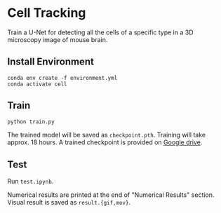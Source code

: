 # Cell Tracking
Train a U-Net for detecting all the cells of a specific type in a 3D microscopy image of mouse brain.

## Install Environment
```
conda env create -f environment.yml
conda activate cell
```

## Train
```bash
python train.py
```
The trained model will be saved as `checkpoint.pth`. Training will take approx. 18 hours. A trained checkpoint is provided on [Google drive](https://drive.google.com/file/d/1CibEB6hrJ4l-9xpe06hh3YNfZrWHy3HB/view?usp=sharing). 

## Test
Run `test.ipynb`. 

Numerical results are printed at the end of "Numerical Results" section. Visual result is saved as `result.{gif,mov}`.
